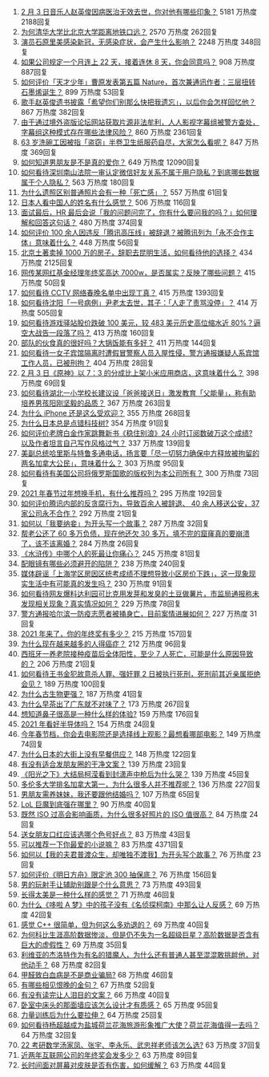 1. [2 月 3 日音乐人赵英俊因病医治无效去世，你对他有哪些印象？](https://www.zhihu.com/question/442674208) 5181 万热度 2188回复
1. [为何清华大学比北京大学距离地铁口远？](https://www.zhihu.com/question/68012184) 2570 万热度 262回复
1. [演员石原里美感染新冠，无感染症状，会产生什么影响？](https://www.zhihu.com/question/442673754) 2248 万热度 348回复
1. [如果公司规定一个月连上 22 天，接着连休 8 天，你会同意吗？](https://www.zhihu.com/question/386699351) 908 万热度 887回复
1. [如何评价「天才少年」曹原发表第五篇 Nature，首次兼通讯作者：三层扭转石墨烯诞生？](https://www.zhihu.com/question/442476320) 899 万热度 53回复
1. [歌手赵英俊遗书披露「希望你们别那么快把我遗忘」，以后你会怎样回忆他？](https://www.zhihu.com/question/442712118) 867 万热度 382回复
1. [由于通过境外盗版论坛网站获取片源非法牟利，人人影视字幕组被警方查处，字幕组这种模式存在哪些法律风险？](https://www.zhihu.com/question/442642962) 860 万热度 2361回复
1. [63 岁洗碗工因被指「盗窃」半卷卫生纸服药自尽，大家怎么看呢？](https://www.zhihu.com/question/442367306) 847 万热度 369回复
1. [如何知道男朋友是不是真的爱你？](https://www.zhihu.com/question/27369467) 649 万热度 12090回复
1. [如何看待深圳南山法院一审认定微信好友关系不属于用户隐私？到底哪些数据属于个人隐私？](https://www.zhihu.com/question/442675687) 563 万热度 180回复
1. [为什么遗照区别普通照片会有一种「死亡感」？](https://www.zhihu.com/question/441598646) 557 万热度 61回复
1. [日本人看中国人的姓名有什么感觉？](https://www.zhihu.com/question/433563472) 506 万热度 116回复
1. [面试最后，HR 最后会说「我的问题问完了，你有什么要问我的吗？」如何理解和回答这句话？](https://www.zhihu.com/question/29904997) 480 万热度 374回复
1. [如何评价 100 余人因违反「腾讯高压线」被辞退？被腾讯列为「永不合作主体」意味着什么？](https://www.zhihu.com/question/442505532) 448 万热度 56回复
1. [北京土著卖掉 1000 万的房子，辞职去昆明生活，如何看待他的选择？](https://www.zhihu.com/question/442526187) 434 万热度 2125回复
1. [网传某网红基金经理年终奖高达 7000w，是否属实？反映了哪些问题？](https://www.zhihu.com/question/442542362) 415 万热度 50回复
1. [如何看待 CCTV 网络春晚名单中出现丁真？](https://www.zhihu.com/question/441675732) 415 万热度 1393回复
1. [如何看待沈阳「一号病例」尹老太去世，其子：「人走了责骂没停」？](https://www.zhihu.com/question/442659608) 414 万热度 505回复
1. [如何看待游戏驿站股价跌破 100 美元，较 483 美元历史高位缩水近 80%？逼空大战告一段落了吗？](https://www.zhihu.com/question/442583001) 413 万热度 160回复
1. [部队的伙食真的很好吗？大锅饭能有多好？](https://www.zhihu.com/question/441827814) 411 万热度 144回复
1. [如何看待一女子宾馆隔离时遭假冒警察人员入屋性侵，警方通报嫌疑人系宾馆工作人员，已被刑拘？](https://www.zhihu.com/question/442607584) 404 万热度 28回复
1. [2 月 3 日《原神》以 7：3 的分成比上架小米应用商店，这意味着什么？](https://www.zhihu.com/question/442613928) 398 万热度 69回复
1. [如何看待湖北一小学校长建议设「爸爸接送日」激发教育「父能量」，称有助培养男孩阳刚坚毅的品质？](https://www.zhihu.com/question/442315669) 367 万热度 263回复
1. [为什么 iPhone 还是这么受欢迎？](https://www.zhihu.com/question/430965272) 355 万热度 268回复
1. [为什么日本总是点错科技树?](https://www.zhihu.com/question/327279221) 354 万热度 91回复
1. [如何评价老牌白金作家跳舞新书《稳住别浪》24 小时订阅数破万这个成绩? 以及作者坦言自己写作风格过气？](https://www.zhihu.com/question/442415782) 337 万热度 139回复
1. [美副总统哈里斯与特鲁多通电话，扬言要「尽一切努力确保中方释放被拘留的两名加拿大公民」，意味着什么？](https://www.zhihu.com/question/442515403) 303 万热度 95回复
1. [如何看待有美国公司将俄罗斯国歌的版权列为本公司所有？](https://www.zhihu.com/question/442672930) 300 万热度 73回复
1. [2021 年春节过年想换手机，有什么推荐吗？](https://www.zhihu.com/question/432813149) 295 万热度 192回复
1. [如何评价腾讯内部的反贪腐行为，导致百余人被辞退、 40 余人移送公安，37 家公司永不合作？](https://www.zhihu.com/question/442608030) 292 万热度 21回复
1. [如何以「我要纳妾」为开头写一个故事？](https://www.zhihu.com/question/438570353) 287 万热度 32回复
1. [帮老公还了 60 多万负债，现在他还欠 30 多万，填不完的窟窿真的要崩溃了，该不该离婚？](https://www.zhihu.com/question/442591037) 284 万热度 26回复
1. [《水浒传》中哪个人的死最让你痛心？](https://www.zhihu.com/question/407591641) 245 万热度 81回复
1. [配眼镜有哪些必须避开的陷阱？](https://www.zhihu.com/question/20123451) 238 万热度 240回复
1. [媒体辟谣「上海学区房因区统考成绩不理想导致小区房价下跌」，这一现象现实生活中有可能真的发生吗？](https://www.zhihu.com/question/441631870) 230 万热度 91回复
1. [如何看待网友爆料达利园可比克用发芽和发臭的土豆做薯片，市监局通报称未发现相关现象？真实情况如何？](https://www.zhihu.com/question/442352828) 229 万热度 78回复
1. [警方通报哈尔滨一防疫志愿者被捅身亡，目前案情进展如何？](https://www.zhihu.com/question/442675092) 227 万热度 31回复
1. [2021 年来了，你的年终奖有多少？](https://www.zhihu.com/question/434872123) 215 万热度 157回复
1. [为什么现在越来越多的人得癌症？](https://www.zhihu.com/question/38845112) 212 万热度 96回复
1. [西班牙一养老院接种疫苗后全体阳性，至少 7 人死亡，可能是什么原因导致的？](https://www.zhihu.com/question/442444313) 206 万热度 21回复
1. [如何看待王书金犯故意杀人罪、强奸罪 2 日被执行死刑，死刑前其近亲属拒绝会见？](https://www.zhihu.com/question/442446974) 189 万热度 100回复
1. [为什么古生物更强？](https://www.zhihu.com/question/441517769) 187 万热度 41回复
1. [为什么早茶出了广东就不对味了？](https://www.zhihu.com/question/47756010) 173 万热度 267回复
1. [想知道鼻子很高是一种什么样的体验?](https://www.zhihu.com/question/28480674) 159 万热度 176回复
1. [2021 年看好半导体吗？](https://www.zhihu.com/question/438239681) 154 万热度 24回复
1. [今年春节档，你会去电影院还是选择线上观影？最想看哪部电影？](https://www.zhihu.com/question/442643735) 149 万热度 74回复
1. [为什么日本的大街上没有早餐供应？](https://www.zhihu.com/question/19572154) 148 万热度 122回复
1. [有没有适合发朋友圈的干净文案？](https://www.zhihu.com/question/427302918) 139 万热度 23回复
1. [《阳光之下》大结局柯滢看到封潇声中枪后为什么哭？](https://www.zhihu.com/question/442388718) 139 万热度 45回复
1. [多伦多大学排名加拿大第一，为什么很多人并不推荐呢？](https://www.zhihu.com/question/314764524) 136 万热度 227回复
1. [男朋友需养妹妹，我还要跟他结婚吗？](https://www.zhihu.com/question/442413503) 107 万热度 65回复
1. [LoL 巨魔到底强在哪里？](https://www.zhihu.com/question/375580134) 90 万热度 40回复
1. [既然 ISO 过高会影响画质，为什么很多好照片的 ISO 值很高？](https://www.zhihu.com/question/307252921) 84 万热度 24回复
1. [送女朋友口红应该选哪个色号好点？](https://www.zhihu.com/question/354523659) 83 万热度 43回复
1. [可以推荐一下你最爱的小说嘛？](https://www.zhihu.com/question/421140236) 83 万热度 4371回复
1. [如何以【我的夫君普渡众生，却唯独不渡我】为开头写个故事？](https://www.zhihu.com/question/438217483) 76 万热度 23回复
1. [如何评价《明日方舟》限定池 300 抽保底？](https://www.zhihu.com/question/390582083) 76 万热度 156回复
1. [男的玩射手让辅助别跟是个什么意思？](https://www.zhihu.com/question/437755724) 73 万热度 493回复
1. [长得太美是一种什么样的感觉？](https://www.zhihu.com/question/430297692) 71 万热度 46回复
1. [为什么《哆啦 A 梦》中的孩子没有《名侦探柯南》中那么让人反感？](https://www.zhihu.com/question/60478498) 69 万热度 42回复
1. [感觉 C++ 很简单，但为何这么多劝退的？](https://www.zhihu.com/question/442382012) 69 万热度 40回复
1. [为何科比生涯高阶数据惨淡，但是仍不失为一名超级巨星？高阶数据是否含有巨大的虚假性？](https://www.zhihu.com/question/442276628) 69 万热度 35回复
1. [利维亚的杰洛特作为有名的猎魔人，为什么还有普通人甚至混混敢挑衅他，对他动手？](https://www.zhihu.com/question/437451519) 68 万热度 82回复
1. [甲醛致白血病是不是商业骗局?](https://www.zhihu.com/question/321744926) 68 万热度 46回复
1. [有哪些相见恨晚的金句？](https://www.zhihu.com/question/353658227) 67 万热度 52回复
1. [有没有读完让人泪目的文案？](https://www.zhihu.com/question/440718782) 66 万热度 40回复
1. [卧室中床头的那面墙应该怎么设计才有质感？](https://www.zhihu.com/question/24711602) 65 万热度 95回复
1. [力量训练后为什么要拉伸？](https://www.zhihu.com/question/441492600) 64 万热度 25回复
1. [如何看待杨超越成为盐城荷兰花海旅游形象推广大使？荷兰花海值得一去吗？](https://www.zhihu.com/question/442518012) 64 万热度 32回复
1. [22 考研数学汤家凤、张宇、李永乐、武忠祥老师该怎么选?](https://www.zhihu.com/question/432943286) 63 万热度 37回复
1. [近两年互联网公司的年终奖会发多少？](https://www.zhihu.com/question/27674384) 63 万热度 89回复
1. [长时间面对屏幕对皮肤是否有伤害，如何缓解？](https://www.zhihu.com/question/440259819) 63 万热度 44回复